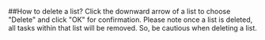 ##How to delete a list?
Click the downward arrow of a list to choose "Delete" and click "OK" for confirmation. Please note once a list is deleted, all tasks within that list will be removed. So, be cautious when deleting a list.
